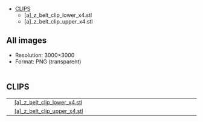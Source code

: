 
<!-- This is a reference for hopefully all printed parts needed for a function and decorated Voron 2.4 build. -->

- [CLIPS](#clips)
    - [a]_z_belt_clip_lower_x4.stl
    - [a]_z_belt_clip_upper_x4.stl

## All images

* Resolution: 3000×3000
* Format: PNG (transparent)<br><br>


## CLIPS
<table>
    <tr>
        <td>
            <a href="https://raw.githubusercontent.com/jesterjunk/VoronBuildReference/main/printed_parts_reference/img/%5Ba%5D_z_belt_clip_lower_x4.png" target="_blank">
                <img src="img/thumbs/[a]_z_belt_clip_lower_x4.png">
            </a>
        </td>
        <td width=639>
            <a href="https://raw.githubusercontent.com/VoronDesign/Voron-2/V2.4/STLs/VORON2.4/Gantry/%5Ba%5D_z_belt_clip_lower_x4.stl">[a]_z_belt_clip_lower_x4.stl</a>
        </td>
    </tr>
    <tr></tr>
    <tr>
        <td>
            <a href="https://raw.githubusercontent.com/jesterjunk/VoronBuildReference/main/printed_parts_reference/img/[a]_z_belt_clip_upper_x4.png" target="_blank">
                <img src="img/thumbs/[a]_z_belt_clip_upper_x4.png">
            </a>
        </td>
        <td>
            <a href="https://raw.githubusercontent.com/VoronDesign/Voron-2/Voron2.4/STLs/VORON2.4/Gantry/%5Ba%5D_z_belt_clip_upper_x4.stl">[a]_z_belt_clip_upper_x4.stl</a>
        </td>
    </tr>
</table>
